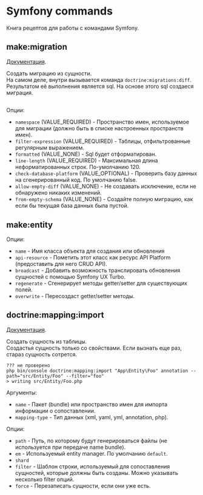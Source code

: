 # Symfony commands

Книга рецептов для работы с командами Symfony.

## make:migration

[Документация](https://symfony.com/doc/current/doctrine.html#migrations-adding-more-fields).

Создать миграцию из сущности.  
На самом деле, внутри вызывается команда `doctrine:migrations:diff`. Результатом её выполнения является sql.
На основе этого sql создаеся миграция.

## 

Опции:

* `namespace` (VALUE_REQUIRED) - Пространство имен, используемое для миграции (должно быть в списке настроенных пространств имен).
* `filter-expression` (VALUE_REQUIRED) - Таблицы, отфильтрованные регулярным выражением.
* `formatted` (VALUE_NONE) - Sql будет отформатирован.
* `line-length` (VALUE_REQUIRED) - Максимальная длина неформатированных строк. По-умолчанию 120.
* `check-database-platform` (VALUE_OPTIONAL) - Проверить базу данных на сгенерированный код. По умолчанию false.
* `allow-empty-diff` (VALUE_NONE) - Не создавать исключение, если не обнаружено никаких изменений.
* `from-empty-schema` (VALUE_NONE) - Создайте полную миграцию, как если бы текущая база данных была пустой.

## make:entity

Опции:

* `name` - Имя класса объекта для создания или обновления
* `api-resource` - Пометить этот класс как ресурс API Platform (предоставить для него CRUD API).
* `broadcast` - Добавить возможность транслировать обновления сущностей с помощью Symfony UX Turbo.
* `regenerate` - Cгенерирует методы getter/setter для существующих полей.
* `overwrite` - Пересоздаст getter/setter методы.

## doctrine:mapping:import

[Документация](https://symfony.com/doc/current/doctrine/reverse_engineering.html).

Создать сущность из таблицы.  
Создастья сущность только со свойствами. Если вызнать еще раз, стараз сущность сотрется.

```
??? не проверено
php bin/console doctrine:mapping:import "App\Entity\Foo" annotation --path="src/Entity/Foo" --filter="foo"
> writing src/Entity/Foo.php
```

Аргументы:

* `name` - Пакет (bundle) или пространство имен для импорта информации о сопоставлении.
* `mapping-type` - Тип данных (xml, yaml, yml, annotation, php).

Опции:

* `path` - Путь, по которому будут генерироваться файлы (не используется при передаче name bundle).
* `em` - Используемый entity manager. По умолчанию `default`.
* `shard`
* `filter` - Шаблон строки, используемый для сопоставления сущностей, которые должны быть созданы. Можно указывать несколько filter опций.
* `force` - Перезаписать сущности, если они уже есть.
